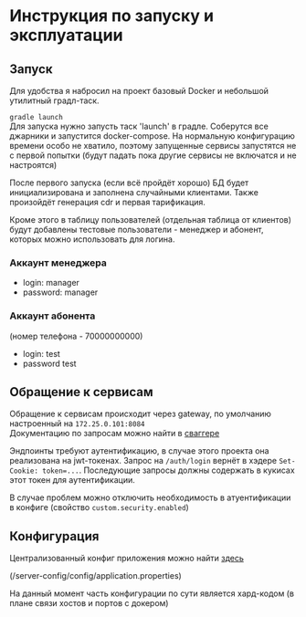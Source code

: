 # Инструкция по запуску и эксплуатации
## Запуск
Для удобства я набросил на проект базовый Docker и небольшой утилитный градл-таск.

`gradle launch`  
Для запуска нужно запусть таск 'launch' в градле. 
Соберутся все джарники и запустится docker-compose. 
На нормальную конфигурацию времени особо не хватило, 
поэтому запущенные сервисы запустятся не с первой попытки 
(будут падать пока другие сервисы не включатся и не настроятся)

После первого запуска (если всё пройдёт хорошо) БД будет инициализирована 
и заполнена случайными клиентами. 
Также произойдёт генерация cdr и первая тарификация.

Кроме этого в таблицу пользователей (отдельная таблица от клиентов) будут
добавлены тестовые пользователи - менеджер и абонент, 
которых можно использовать для логина.

### Аккаунт менеджера
- login: manager
- password: manager

### Аккаунт абонента 
(номер телефона - 70000000000)
- login: test
- password test

## Обращение к сервисам
Обращение к сервисам происходит через gateway, 
по умолчанию настроенный на `172.25.0.101:8084`  
Документацию по запросам можно найти в [сваггере](swagger.yml)

Эндпоинты требуют аутентификацию, в случае этого проекта она реализована 
на jwt-токенах. Запрос на `/auth/login` вернёт в хэдере 
`Set-Cookie: token=...`. 
Последующие запросы должны содержать в кукисах этот токен для аутентификации.

В случае проблем можно отключить необходимость в атуентификации в конфиге
(свойство `custom.security.enabled`)

## Конфигурация
Централизованный конфиг приложения можно найти 
[здесь](../server-config/config/application.properties) 

(/server-config/config/application.properties)

На данный момент часть конфигурации по сути является хард-кодом 
(в плане связи хостов и портов с докером)